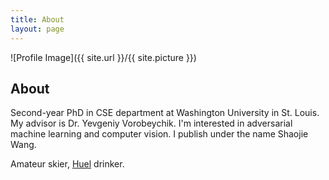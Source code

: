 ```yaml
---
title: About
layout: page
---
```

![Profile Image]({{ site.url }}/{{ site.picture }})

<h2>About</h2>
<p>Second-year PhD in CSE department at Washington University in St. Louis. My advisor is Dr. Yevgeniy Vorobeychik. I'm interested in adversarial machine learning and computer vision. I publish under the name Shaojie Wang.</p>

<p>Amateur skier, <a href="https://huel.mention-me.com/m/ol/ln9rh-6def622508">Huel</a> drinker.</p>
